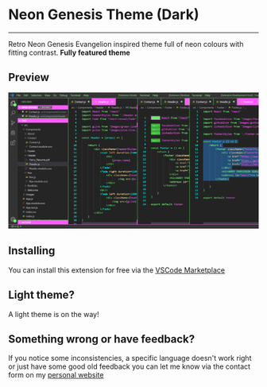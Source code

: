 # Neon Genesis Theme (Dark)
---
Retro Neon Genesis Evangelion inspired theme full of neon colours with fitting contrast. __Fully featured theme__

## Preview
<img src="https://github.com/hazza203/My-Portfolio/blob/master/public/preview.png?raw=true" alt="Preview of color theme"/>

## Installing
You can install this extension for free via the [VSCode Marketplace](https://marketplace.visualstudio.com/items?itemName=NeonGenesisX.NeonGenesis)

## Light theme?
A light theme is on the way!

## Something wrong or have feedback?
If you notice some inconsistencies, a specific language doesn't work right or just have some good old feedback you can let me know via the contact form on my [personal website](https://harrymparkinson.com)
